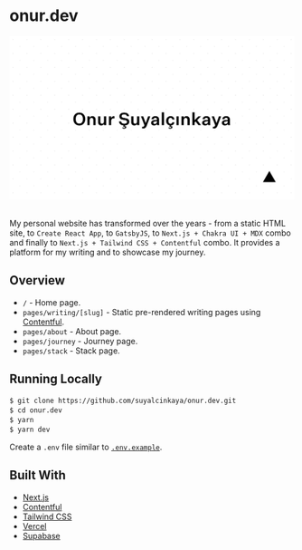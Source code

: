 # onur.dev

<img src="onurdev.png" />

<br>
<br>

My personal website has transformed over the years - from a static HTML site, to `Create React App`, to `GatsbyJS`, to
`Next.js + Chakra UI + MDX` combo and finally to `Next.js + Tailwind CSS + Contentful` combo. It provides a platform for my writing and to showcase my journey.

## Overview

- `/` - Home page.
- `pages/writing/[slug]` - Static pre-rendered writing pages using [Contentful](https://www.contentful.com).
- `pages/about` - About page.
- `pages/journey` - Journey page.
- `pages/stack` - Stack page.

## Running Locally

```bash
$ git clone https://github.com/suyalcinkaya/onur.dev.git
$ cd onur.dev
$ yarn
$ yarn dev
```

Create a `.env` file similar to [`.env.example`](https://github.com/suyalcinkaya/onur.dev/blob/master/.env.example).

## Built With

- [Next.js](https://nextjs.org)
- [Contentful](https://www.contentful.com)
- [Tailwind CSS](https://tailwindcss.com)
- [Vercel](https://vercel.com)
- [Supabase](https://supabase.com/)
